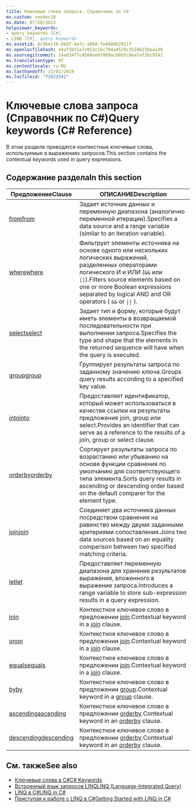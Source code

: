 ```yaml
---
title: Ключевые слова запроса. Справочник по C#
ms.custom: seodec18
ms.date: 07/20/2015
helpviewer_keywords:
- query keywords [C#]
- LINQ [C#], query keywords
ms.assetid: 6c9bec16-dbd7-4a7c-a060-fe4600b2021f
ms.openlocfilehash: 44af3bf1a7c013c16c7b4a4528c3516621bea149
ms.sourcegitcommit: 14ad34f7c4564ee0f009acb8bfc0ea7af3bc9541
ms.translationtype: HT
ms.contentlocale: ru-RU
ms.lasthandoff: 11/01/2019
ms.locfileid: "73422541"
---
```

# <a name="query-keywords-c-reference"></a><span data-ttu-id="d1bea-102">Ключевые слова запроса (Справочник по C#)</span><span class="sxs-lookup"><span data-stu-id="d1bea-102">Query keywords (C# Reference)</span></span>

<span data-ttu-id="d1bea-103">В этом разделе приводятся контекстные ключевые слова, используемые в выражениях запросов.</span><span class="sxs-lookup"><span data-stu-id="d1bea-103">This section contains the contextual keywords used in query expressions.</span></span>

## <a name="in-this-section"></a><span data-ttu-id="d1bea-104">Содержание раздела</span><span class="sxs-lookup"><span data-stu-id="d1bea-104">In this section</span></span>

|<span data-ttu-id="d1bea-105">Предложение</span><span class="sxs-lookup"><span data-stu-id="d1bea-105">Clause</span></span>|<span data-ttu-id="d1bea-106">ОПИСАНИЕ</span><span class="sxs-lookup"><span data-stu-id="d1bea-106">Description</span></span>|
|------------|-----------------|
|[<span data-ttu-id="d1bea-107">from</span><span class="sxs-lookup"><span data-stu-id="d1bea-107">from</span></span>](from-clause.md)|<span data-ttu-id="d1bea-108">Задает источник данных и переменную диапазона (аналогично переменной итерации).</span><span class="sxs-lookup"><span data-stu-id="d1bea-108">Specifies a data source and a range variable (similar to an iteration variable).</span></span>|
|[<span data-ttu-id="d1bea-109">where</span><span class="sxs-lookup"><span data-stu-id="d1bea-109">where</span></span>](where-clause.md)|<span data-ttu-id="d1bea-110">Фильтрует элементы источника на основе одного или нескольких логических выражений, разделенных операторами логического И и ИЛИ (`&&` или <code>&#124;&#124;</code>).</span><span class="sxs-lookup"><span data-stu-id="d1bea-110">Filters source elements based on one or more Boolean expressions separated by logical AND and OR operators ( `&&` or <code>&#124;&#124;</code> ).</span></span>|
|[<span data-ttu-id="d1bea-111">select</span><span class="sxs-lookup"><span data-stu-id="d1bea-111">select</span></span>](select-clause.md)|<span data-ttu-id="d1bea-112">Задает тип и форму, которые будут иметь элементы в возвращаемой последовательности при выполнении запроса.</span><span class="sxs-lookup"><span data-stu-id="d1bea-112">Specifies the type and shape that the elements in the returned sequence will have when the query is executed.</span></span>|
|[<span data-ttu-id="d1bea-113">group</span><span class="sxs-lookup"><span data-stu-id="d1bea-113">group</span></span>](group-clause.md)|<span data-ttu-id="d1bea-114">Группирует результаты запроса по заданному значению ключа.</span><span class="sxs-lookup"><span data-stu-id="d1bea-114">Groups query results according to a specified key value.</span></span>|
|[<span data-ttu-id="d1bea-115">into</span><span class="sxs-lookup"><span data-stu-id="d1bea-115">into</span></span>](into.md)|<span data-ttu-id="d1bea-116">Предоставляет идентификатор, который может использоваться в качестве ссылки на результаты предложения join, group или select.</span><span class="sxs-lookup"><span data-stu-id="d1bea-116">Provides an identifier that can serve as a reference to the results of a join, group or select clause.</span></span>|
|[<span data-ttu-id="d1bea-117">orderby</span><span class="sxs-lookup"><span data-stu-id="d1bea-117">orderby</span></span>](orderby-clause.md)|<span data-ttu-id="d1bea-118">Сортирует результаты запроса по возрастанию или убыванию на основе функции сравнения по умолчанию для соответствующего типа элемента.</span><span class="sxs-lookup"><span data-stu-id="d1bea-118">Sorts query results in ascending or descending order based on the default comparer for the element type.</span></span>|
|[<span data-ttu-id="d1bea-119">join</span><span class="sxs-lookup"><span data-stu-id="d1bea-119">join</span></span>](join-clause.md)|<span data-ttu-id="d1bea-120">Соединяет два источника данных посредством сравнения на равенство между двумя заданными критериями сопоставления.</span><span class="sxs-lookup"><span data-stu-id="d1bea-120">Joins two data sources based on an equality comparison between two specified matching criteria.</span></span>|
|[<span data-ttu-id="d1bea-121">let</span><span class="sxs-lookup"><span data-stu-id="d1bea-121">let</span></span>](let-clause.md)|<span data-ttu-id="d1bea-122">Предоставляет переменную диапазона для хранения результатов выражения, вложенного в выражение запроса.</span><span class="sxs-lookup"><span data-stu-id="d1bea-122">Introduces a range variable to store sub-expression results in a query expression.</span></span>|
|[<span data-ttu-id="d1bea-123">in</span><span class="sxs-lookup"><span data-stu-id="d1bea-123">in</span></span>](in.md)|<span data-ttu-id="d1bea-124">Контекстное ключевое слово в предложении [join](join-clause.md).</span><span class="sxs-lookup"><span data-stu-id="d1bea-124">Contextual keyword in a [join](join-clause.md) clause.</span></span>|
|[<span data-ttu-id="d1bea-125">on</span><span class="sxs-lookup"><span data-stu-id="d1bea-125">on</span></span>](on.md)|<span data-ttu-id="d1bea-126">Контекстное ключевое слово в предложении [join](join-clause.md).</span><span class="sxs-lookup"><span data-stu-id="d1bea-126">Contextual keyword in a [join](join-clause.md) clause.</span></span>|
|[<span data-ttu-id="d1bea-127">equals</span><span class="sxs-lookup"><span data-stu-id="d1bea-127">equals</span></span>](equals.md)|<span data-ttu-id="d1bea-128">Контекстное ключевое слово в предложении [join](join-clause.md).</span><span class="sxs-lookup"><span data-stu-id="d1bea-128">Contextual keyword in a [join](join-clause.md) clause.</span></span>|
|[<span data-ttu-id="d1bea-129">by</span><span class="sxs-lookup"><span data-stu-id="d1bea-129">by</span></span>](by.md)|<span data-ttu-id="d1bea-130">Контекстное ключевое слово в предложении [group](group-clause.md).</span><span class="sxs-lookup"><span data-stu-id="d1bea-130">Contextual keyword in a [group](group-clause.md) clause.</span></span>|
|[<span data-ttu-id="d1bea-131">ascending</span><span class="sxs-lookup"><span data-stu-id="d1bea-131">ascending</span></span>](ascending.md)|<span data-ttu-id="d1bea-132">Контекстное ключевое слово в предложении [orderby](orderby-clause.md).</span><span class="sxs-lookup"><span data-stu-id="d1bea-132">Contextual keyword in an [orderby](orderby-clause.md) clause.</span></span>|
|[<span data-ttu-id="d1bea-133">descending</span><span class="sxs-lookup"><span data-stu-id="d1bea-133">descending</span></span>](descending.md)|<span data-ttu-id="d1bea-134">Контекстное ключевое слово в предложении [orderby](orderby-clause.md).</span><span class="sxs-lookup"><span data-stu-id="d1bea-134">Contextual keyword in an [orderby](orderby-clause.md) clause.</span></span>|

## <a name="see-also"></a><span data-ttu-id="d1bea-135">См. также</span><span class="sxs-lookup"><span data-stu-id="d1bea-135">See also</span></span>

- [<span data-ttu-id="d1bea-136">Ключевые слова в C#</span><span class="sxs-lookup"><span data-stu-id="d1bea-136">C# Keywords</span></span>](index.md)
- [<span data-ttu-id="d1bea-137">Встроенный язык запросов LINQ</span><span class="sxs-lookup"><span data-stu-id="d1bea-137">LINQ (Language-Integrated Query)</span></span>](../../programming-guide/concepts/linq/index.md)
- [<span data-ttu-id="d1bea-138">LINQ в C#</span><span class="sxs-lookup"><span data-stu-id="d1bea-138">LINQ in C#</span></span>](../../linq/index.md)
- [<span data-ttu-id="d1bea-139">Приступая к работе с LINQ в C#</span><span class="sxs-lookup"><span data-stu-id="d1bea-139">Getting Started with LINQ in C#</span></span>](/dotnet/csharp/programming-guide/concepts/linq/)
